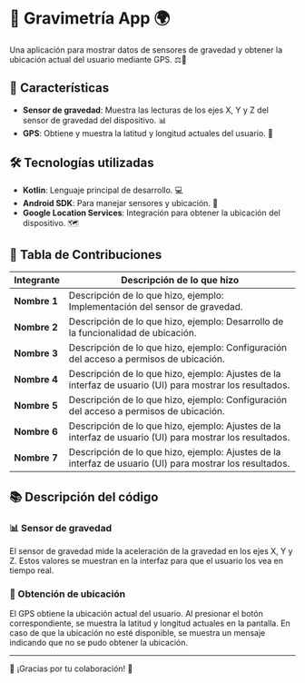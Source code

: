 # 📱 **Gravimetría App** 🌍

Una aplicación para mostrar datos de sensores de gravedad y obtener la ubicación actual del usuario mediante GPS. ⚖️📡

## 🚀 Características

- **Sensor de gravedad**: Muestra las lecturas de los ejes X, Y y Z del sensor de gravedad del dispositivo. 📊
- **GPS**: Obtiene y muestra la latitud y longitud actuales del usuario. 📍

## 🛠️ Tecnologías utilizadas

- **Kotlin**: Lenguaje principal de desarrollo. 💻
- **Android SDK**: Para manejar sensores y ubicación. 📱
- **Google Location Services**: Integración para obtener la ubicación del dispositivo. 🗺️

## 📌 Tabla de Contribuciones

| Integrante        | Descripción de lo que hizo                                                                                                                                   |
|-------------------|-------------------------------------------------------------------------------------------------------------------------------------------------------------|
| **Nombre 1**      | Descripción de lo que hizo, ejemplo: Implementación del sensor de gravedad.                                                                                 |
| **Nombre 2**      | Descripción de lo que hizo, ejemplo: Desarrollo de la funcionalidad de ubicación.                                                                            |
| **Nombre 3**      | Descripción de lo que hizo, ejemplo: Configuración del acceso a permisos de ubicación.                                                                     |
| **Nombre 4**      | Descripción de lo que hizo, ejemplo: Ajustes de la interfaz de usuario (UI) para mostrar los resultados.                                                   |
| **Nombre 5**      | Descripción de lo que hizo, ejemplo: Configuración del acceso a permisos de ubicación.                                                                     |
| **Nombre 6**      | Descripción de lo que hizo, ejemplo: Ajustes de la interfaz de usuario (UI) para mostrar los resultados.                                                   |
| **Nombre 7**      | Descripción de lo que hizo, ejemplo: Ajustes de la interfaz de usuario (UI) para mostrar los resultados.                                                   |

## 📚 Descripción del código

### 📊 Sensor de gravedad

El sensor de gravedad mide la aceleración de la gravedad en los ejes X, Y y Z. Estos valores se muestran en la interfaz para que el usuario los vea en tiempo real.

### 📍 Obtención de ubicación

El GPS obtiene la ubicación actual del usuario. Al presionar el botón correspondiente, se muestra la latitud y longitud actuales en la pantalla. En caso de que la ubicación no esté disponible, se muestra un mensaje indicando que no se pudo obtener la ubicación.

---
🎉 ¡Gracias por tu colaboración! 🎉
